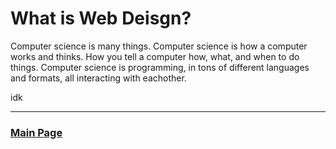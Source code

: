 # What is Web Deisgn?

Computer science is many things. Computer science is how a computer works and thinks. How you tell a computer how, what, and when to do things. Computer science is programming, in tons of different languages and formats, all interacting with eachother.

idk

___

### [Main Page](https://worreaud000.github.io/webdesign)
